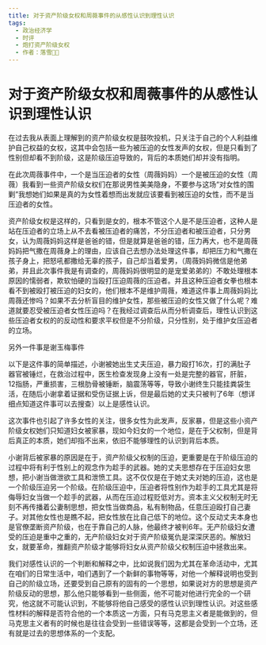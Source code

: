 ```yaml
---
title: 对于资产阶级女权和周薇事件的从感性认识到理性认识
tags:
  - 政治经济学
  - 时评
  - 炮打资产阶级女权
  - 作者：落雪੭゙
---
```


# 对于资产阶级女权和周薇事件的从感性认识到理性认识

在过去我从表面上理解到的资产阶级女权是鼓吹投机，只关注于自己的个人利益维护自己权益的女权，这其中会包括一些为被压迫的女性发声的女权，但是只看到了性别但却看不到阶级，这是阶级压迫导致的，背后的本质她们却并没有指明。

在此次周薇事件中，一个是当压迫者的女性（周薇妈妈）一个是被压迫的女性（周薇）我看到一些资产阶级女权们在那说男性美美隐身，不要参与这场“对女性的围剿”我想她们如果是真的为女性着想而出发就应该要看到被压迫的女性，而不是当压迫者的女性。

资产阶级女权是这样的，只看到是女的，根本不管这个人是不是压迫者，这种人是站在压迫者的立场上从不去看被压迫者的痛苦，不分压迫者和被压迫者，只分男女，认为周薇妈妈这样是爸爸的错，但是就算是爸爸的错，压力再大，也不是周薇妈妈把气撒在周薇身上的理由，应该自己去想办法处理这件事，却把压力和气撒在孩子身上，把怒吼都撒给无辜的孩子，自己却当着爱男，（周薇妈妈微信是他弟弟，并且此次事件我是有调查的，周薇妈妈很明显的是宠爱弟弟的）不敢处理根本原因的懦弱者，欺软怕硬的当殴打压迫周薇的压迫者。并且这种压迫者女拳也根本看不到被殴打被压迫的妇女的，他们根本不是维护周薇，难道这件事上周薇妈妈比周薇还惨吗？如果不去分析盲目的维护女性，那些被压迫的女性又做了什么呢？难道就要忍受被压迫者女性压迫吗？在我经过调查后从而分析调查后，理性认识到这些压迫者女权的的反动性和要求平权但是不分阶级，只分性别，处于维护女压迫者的立场。

另外一件事是谢玉梅事件

以下是这件事的简单描述，小谢被她出生丈夫压迫，暴力殴打16次，打的满肚子器官被锤烂，在救治过程中，医生检查发现身上没有一处是完整的器官，肝脏，12指肠，严重损害，三根肋骨被锤断，脑震荡等等，导致小谢终生只能挂粪袋生活，在随后小谢拿着证据和受伤证据上诉，但是最后她的丈夫只被判了6年（想详细点知道这件事可以去搜查）以上是感性认识。

这次事件也引起了许多女性的关注，很多女性为此发声，反家暴，但是这些小资产阶级女权她们只知道妇女被家暴，现如今妇女的一个地位，是在于父权制，但是背后真正的本质，她们却指不出来，依旧不能够理性的认识到背后本质。

小谢背后被家暴的原因是在于，资产阶级父权制的压迫，更重要是在于阶级压迫的过程中将有利于性别上的观念作为趁手的武器。她的丈夫思想存在于压迫妇女思想，把小谢当做泄欲工具和泄愤工具。这不仅仅是在于她丈夫对她的压迫，这也是一个阶级压迫另一个阶级。在阶级压迫中，压迫者将性别作为趁手的工具尤其是将侮辱妇女当做一个趁手的武器，从而在压迫过程贬低对方。资本主义父权制无时无刻不再传播着公妻制思想，把女性当做商品，私有制物品，任意压迫殴打自己妻子。对其他女性也是瞧不起，把女性放在比自己低下的地位。这个反动丈夫本身也是官僚垄断资产阶级，也在于靠自己的人脉，他最终才被判6年。无产阶级妇女遭受的压迫是重中之重的，无产阶级妇女对于资产阶级冤仇是深深厌恶的。解放妇女，就要革命，推翻资产阶级才能够将妇女从资产阶级父权制压迫中拯救出来。

我们对感性认识的一个判断和解释之中，比如说我们因为尤其在革命活动中，尤其在咱们的日常生活中，咱们遇到了一个新鲜的事物等等，对他一个解释说明也受到自己的阶级立场，还要受到自己原有的固有的一个思想，如果说对方的思想是资产阶级反动的思想，那么他只能够看到一些侧面，他不可能对他进行完全的一个研究，他这就不可能认识到，不能够将他自己感受的感性认识到理性认识。对这些感性材料的解释是否符合他的一个本质这一方面，只有马克思主义者是能做到的，但马克思主义者有的时候也是往往会受到一些错误等等，这都是会受到一个立场，还有就是过去的思想体系的一个支配。


